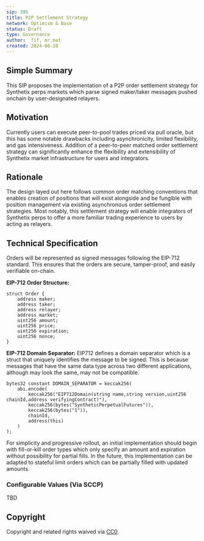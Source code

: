 ```yaml
---
sip: 395
title: P2P Settlement Strategy 
network: Optimism & Base
status: Draft
type: Governance
author:  fif, mr.mat 
created: 2024-06-20
---
```


<!--You can leave these HTML comments in your merged SIP and delete the visible duplicate text guides, they will not appear and may be helpful to refer to if you edit it again. This is the suggested template for new SIPs. Note that an SIP number will be assigned by an editor. When opening a pull request to submit your SIP, please use an abbreviated title in the filename, `sip-draft_title_abbrev.md`. The title should be 44 characters or less.-->

## Simple Summary

<!--"If you can't explain it simply, you don't understand it well enough." Simply describe the outcome the proposed changes intends to achieve. This should be non-technical and accessible to a casual community member.-->

This SIP proposes the implementation of a P2P order settlement strategy for Synthetix perps markets which parse signed maker/taker messages pushed onchain by user-designated relayers.  

## Motivation

<!--This is the problem statement. This is the *why* of the SIP. It should clearly explain *why* the current state of the protocol is inadequate.  It is critical that you explain *why* the change is needed, if the SIP proposes changing how something is calculated, you must address *why* the current calculation is inaccurate or wrong. This is not the place to describe how the SIP will address the issue!-->

Currently users can execute peer-to-pool trades priced via pull oracle, but this has some notable drawbacks including asynchronicity, limited flexibility, and gas intensiveness. Addition of a peer-to-peer matched order settlement strategy can significantly enhance the flexibility and extensibility of Synthetix market infrastructure for users and integrators. 

## Rationale

<!--This is where you explain the reasoning behind how you propose to solve the problem. Why did you propose to implement the change in this way, what were the considerations and trade-offs. The rationale fleshes out what motivated the design and why particular design decisions were made. It should describe alternate designs that were considered and related work. The rationale may also provide evidence of consensus within the community, and should discuss important objections or concerns raised during discussion.-->

The design layed out here follows common order matching conventions that enables creation of positions that will exist alongside and be fungible with position management via existing asynchronous order settlement strategies. Most notably, this settlement strategy will enable integrators of Synthetix perps to offer a more familiar trading experience to users by acting as relayers. 

## Technical Specification

<!--The technical specification should outline the public API of the changes proposed. That is, changes to any of the interfaces Synthetix currently exposes or the creations of new ones.-->

Orders will be represented as signed messages following the EIP-712 standard. This ensures that the orders are secure, tamper-proof, and easily verifiable on-chain.

**EIP-712 Order Structure:**
```solidity
struct Order {
    address maker;
    address taker;
    address relayer;
    address market;
    uint256 amount;
    uint256 price;
    uint256 expiration;
    uint256 nonce;
}
```

**EIP-712 Domain Separator:**
EIP712 defines a domain separator which is a struct that uniquely identifies the message to be signed. This is because messages that have the same data type across two different applications, although may look the same, may not be compatible.

```solidity
bytes32 constant DOMAIN_SEPARATOR = keccak256(
    abi.encode(
        keccak256("EIP712Domain(string name,string version,uint256 chainId,address verifyingContract)"),
        keccak256(bytes("SyntheticPerpetualFutures")),
        keccak256(bytes("1")),
        chainId,
        address(this)
    )
);
```
For simplicity and progressive rollout, an initial implementation should begin with fill-or-kill order types which only specify an amount and expiration without possibility for partial fills. In the future, this implementation can be adapted to stateful limit orders which can be partially filled with updated amounts.  

### Configurable Values (Via SCCP)

<!--Please list all values configurable via SCCP under this implementation.-->

TBD

## Copyright

Copyright and related rights waived via [CC0](https://creativecommons.org/publicdomain/zero/1.0/).
